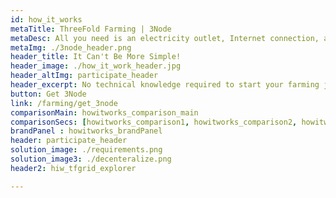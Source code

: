 ```yaml
---
id: how_it_works
metaTitle: ThreeFold Farming | 3Node
metaDesc: All you need is an electricity outlet, Internet connection, and a 3Node to start earning.
metaImg: ./3node_header.png
header_title: It Can't Be More Simple!
header_image: ./how_it_work_header.jpg
header_altImg: participate_header
header_excerpt: No technical knowledge required to start your farming journey. Anyone can host a 3Node at their home or office.
button: Get 3Node
link: /farming/get_3node
comparisonMain: howitworks_comparison_main
comparisonSecs: [howitworks_comparison1, howitworks_comparison2, howitworks_comparison3 , howitworks_comparison4] 
brandPanel : howitworks_brandPanel
header: participate_header
solution_image: ./requirements.png
solution_image3: ./decenteralize.png
header2: hiw_tfgrid_explorer

---
```

